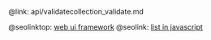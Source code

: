 @link: api/validatecollection_validate.md

@seolinktop: [web ui framework](https://webix.com)
@seolink: [list in javascript](https://webix.com/widget/list/)
